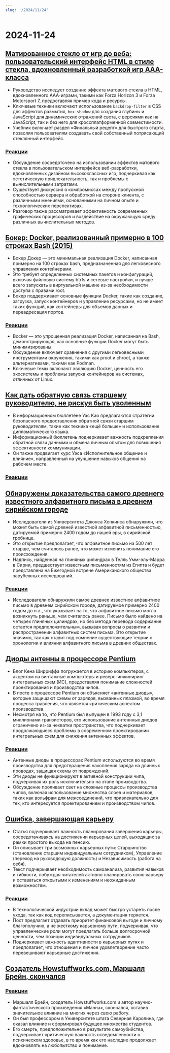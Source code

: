 ```yaml
---
slug: '/2024/11/24'
---
```


# 2024-11-24

## [Матированное стекло от игр до веба: пользовательский интерфейс HTML в стиле стекла, вдохновленный разработкой игр AAA-класса](https://www.tyleo.com/html-glass.html)

- Руководство исследует создание эффекта матового стекла в HTML, вдохновленного AAA-играми, такими как Forza Horizon 3 и Forza Motorsport 7, предоставляя пример кода и ресурсы.
- Ключевые техники включают использование `backdrop-filter` в CSS для эффектов размытия, `box-shadow` для создания глубины и JavaScript для динамических отражений света, с версиями как на JavaScript, так и без него для кроссплатформенной совместимости.
- Учебник включает раздел «Финальный рецепт» для быстрого старта, позволяя пользователям создавать свой собственный потрясающий стеклянный интерфейс.

### [Реакции](https://news.ycombinator.com/item?id=42225481)

- Обсуждение сосредоточено на использовании эффектов матового стекла в пользовательском интерфейсе веб-разработки, вдохновленных дизайном высококлассных игр, подчеркивая как эстетическую привлекательность, так и проблемы с вычислительными затратами.
- Существует дискуссия о компромиссах между пропускной способностью сервера и обработкой на стороне клиента, с различными мнениями, основанными на личном опыте и технологических перспективах.
- Разговор также рассматривает эффективность современных графических процессоров и воздействие на окружающую среду различных вычислительных методов.

## [Бокер: Docker, реализованный примерно в 100 строках Bash (2015)](https://github.com/p8952/bocker)

- Бокер Докер — это минимальная реализация Docker, написанная примерно на 100 строках bash, предназначенная для легковесного управления контейнерами.
- Это требует определенных системных пакетов и конфигураций, включая файловую систему btrfs и сетевые настройки, и лучше всего запускать в виртуальной машине из-за необходимости доступа с правами root.
- Бокер поддерживает основные функции Docker, такие как создание, загрузка, запуск контейнеров и управление ресурсами, но не имеет таких функций, как контейнеры для объемов данных и переадресация портов.

### [Реакции](https://news.ycombinator.com/item?id=42224670)

- Bocker — это упрощенная реализация Docker, написанная на Bash, демонстрирующая, как основные функции Docker могут быть минимизированы.
- Обсуждение включает сравнения с другими легковесными инструментами окружения, такими как proot и chroot, а также альтернативами, такими как Podman.
- Ключевые темы включают эволюцию Docker, ценность его экосистемы и проблемы запуска контейнеров на системах, отличных от Linux.

## [Как дать обратную связь старшему руководителю, не рискуя быть уволенным](https://newsletter.weskao.com/p/how-to-give-a-senior-leader-feedback-without-getting-fired)

- В информационном бюллетене Уэс Као предлагаются стратегии безопасного предоставления обратной связи старшим руководителям, такие как техника «ещё больше» и использование дипломатического языка.
- Информационный бюллетень подчеркивает важность подкрепления обратной связи данными и обмена личным опытом для повышения эффективности коммуникации.
- Он также продвигает курс Уэса «Исполнительное общение и влияние», направленный на улучшение навыков общения на рабочем месте.

### [Реакции](https://news.ycombinator.com/item?id=42223099)

## [Обнаружены доказательства самого древнего известного алфавитного письма в древнем сирийском городе](https://hub.jhu.edu/2024/11/21/ancient-alphabet-discovered-syria/)

- Исследователи из Университета Джонса Хопкинса обнаружили, что может быть самой древней известной алфавитной письменностью, датируемой примерно 2400 годом до нашей эры, в сирийской гробнице.
- Это открытие предполагает, что алфавитное письмо на 500 лет старше, чем считалось ранее, что может изменить понимание его происхождения.
- Надпись, найденная на глиняных цилиндрах в Телль Умм-эль-Марра в Сирии, предшествует известным письменностям из Египта и будет представлена на Ежегодной встрече Американского общества зарубежных исследований.

### [Реакции](https://news.ycombinator.com/item?id=42224330)

- Исследователи обнаружили самое древнее известное алфавитное письмо в древнем сирийском городе, датируемое примерно 2400 годом до н.э., что указывает на то, что алфавитное письмо могло возникнуть раньше, чем считалось ранее. Письмо было найдено на четырех глиняных цилиндрах, но без метода перевода содержание остается предположительным, вызывая вопросы о развитии и распространении алфавитных систем письма. Это открытие значимо, так как ставит под сомнение существующие теории о хронологии и влиянии алфавитного письма в древних обществах.

## [Диоды антенны в процессоре Pentium](http://www.righto.com/2024/11/antenna-diodes-in-pentium-processor.html)

- Блог Кена Ширриффа погружается в историю компьютеров, с акцентом на винтажные компьютеры и реверс-инжиниринг интегральных схем (ИС), предоставляя понимание сложностей проектирования и производства чипов.
- В посте о процессоре Pentium он объясняет «антенные диоды», которые защищают схемы от зарядов, вызванных плазмой, во время процесса травления, что является критическим аспектом производства.
- Несмотря на то, что Pentium был выпущен в 1993 году с 3,1 миллионами транзисторов, его использование антеннных диодов ограничено из-за нехватки пространства, что подчеркивает продолжающиеся проблемы в современном проектировании интегральных схем для снижения антеннных эффектов.

### [Реакции](https://news.ycombinator.com/item?id=42223690)

- Антенные диоды в процессорах Pentium используются во время производства для предотвращения накопления заряда на длинных проводах, защищая схемы от повреждений.
- Эти диоды не функционируют в активной конструкции чипа, подчеркивая их роль исключительно на этапе производства.
- Обсуждение проливает свет на сложные процессы производства чипов, включая использование множества слоев и материалов, таких как вольфрам для межсоединений, что привлекательно для тех, кто интересуется проектированием и производством чипов.

## [Ошибка, завершающая карьеру](https://bitfieldconsulting.com/posts/career)

- Статья подчеркивает важность планирования завершения карьеры, сосредотачиваясь на достижении карьерных целей, выходящих за рамки простого выхода на пенсию.
- Он описывает три возможных карьерных пути: Старшинство (становление старшим индивидуальным сотрудником), Управление (переход на руководящую должность) и Независимость (работа на себя).
- Текст подчеркивает необходимость самоанализа, развития навыков и гибкости, побуждая читателей активно планировать свою карьеру и оставаться открытыми к изменениям и неожиданным возможностям.

### [Реакции](https://news.ycombinator.com/item?id=42228538)

- В технологической индустрии вклад может быстро устареть после ухода, так как код переписывается, а документация теряется.
- Пост предлагает отдавать приоритет финансовой выгоде и личному благополучию, а не жесткому карьерному пути, подчеркивая, что управленческие роли могут предлагать больше долгосрочной ценности, чем позиции индивидуальных сотрудников.
- Подчеркивает важность адаптивности в карьерных путях и предполагает, что отношения и личное удовлетворение часто перевешивают карьерные достижения.

## [Создатель Howstuffworks.com, Маршалл Брейн, скончался](https://www.wral.com/news/local/nc-state-marshall-brain-dies-november-2024/)

### [Реакции](https://news.ycombinator.com/item?id=42228759)

- Маршалл Брейн, создатель Howstuffworks.com и автор научно-фантастического произведения «Манна», скончался, оставив значительное влияние на многих через свою работу.
- Он был профессором в Университете штата Северная Каролина, где оказал влияние и сформировал будущее множества студентов.
- Его смерть, предположительно в результате самоубийства, подчеркивает критическую важность осведомленности о психическом здоровье, в то время как его наследие продолжает вдохновлять на любопытство и понимание.

<head>
  <meta property="og:title" content="Матированное стекло от игр до веба: пользовательский интерфейс HTML в стиле стекла, вдохновленный разработкой игр AAA-класса" />
  <meta property="og:type" content="website" />
  <meta property="og:image" content="https://og.cho.sh/api/og/?title=%D0%9C%D0%B0%D1%82%D0%B8%D1%80%D0%BE%D0%B2%D0%B0%D0%BD%D0%BD%D0%BE%D0%B5%20%D1%81%D1%82%D0%B5%D0%BA%D0%BB%D0%BE%20%D0%BE%D1%82%20%D0%B8%D0%B3%D1%80%20%D0%B4%D0%BE%20%D0%B2%D0%B5%D0%B1%D0%B0%3A%20%D0%BF%D0%BE%D0%BB%D1%8C%D0%B7%D0%BE%D0%B2%D0%B0%D1%82%D0%B5%D0%BB%D1%8C%D1%81%D0%BA%D0%B8%D0%B9%20%D0%B8%D0%BD%D1%82%D0%B5%D1%80%D1%84%D0%B5%D0%B9%D1%81%20HTML%20%D0%B2%20%D1%81%D1%82%D0%B8%D0%BB%D0%B5%20%D1%81%D1%82%D0%B5%D0%BA%D0%BB%D0%B0%2C%20%D0%B2%D0%B4%D0%BE%D1%85%D0%BD%D0%BE%D0%B2%D0%BB%D0%B5%D0%BD%D0%BD%D1%8B%D0%B9%20%D1%80%D0%B0%D0%B7%D1%80%D0%B0%D0%B1%D0%BE%D1%82%D0%BA%D0%BE%D0%B9%20%D0%B8%D0%B3%D1%80%20AAA-%D0%BA%D0%BB%D0%B0%D1%81%D1%81%D0%B0&subheading=%D0%B2%D0%BE%D1%81%D0%BA%D1%80%D0%B5%D1%81%D0%B5%D0%BD%D1%8C%D0%B5%2C%2024%20%D0%BD%D0%BE%D1%8F%D0%B1%D1%80%D1%8F%202024%20%D0%B3.%3A%20%D0%A1%D0%B2%D0%BE%D0%B4%D0%BA%D0%B0%20%D0%BD%D0%BE%D0%B2%D0%BE%D1%81%D1%82%D0%B5%D0%B9%20Hacker%20News" />
</head>
